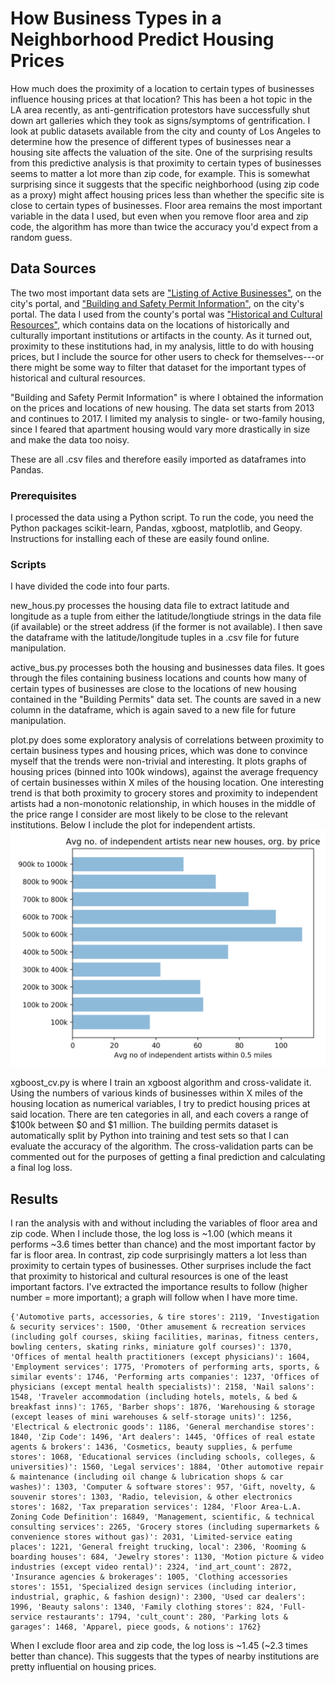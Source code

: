 # How Business Types in a Neighborhood Predict Housing Prices

How much does the proximity of a location to certain types of businesses influence housing prices at that location? This has been a hot topic in the LA area recently, as anti-gentrification protestors have successfully shut down art galleries which they took as signs/symptoms of gentrification. I look at public datasets available from the city and county of Los Angeles to determine how the presence of different types of businesses near a housing site affects the valuation of the site. One of the surprising results from this predictive analysis is that proximity to certain types of businesses seems to matter a lot more than zip code, for example. This is somewhat surprising since it suggests that the specific neighborhood (using zip code as a proxy) might affect housing prices less than whether the specific site is close to certain types of businesses. Floor area remains the most important variable in the data I used, but even when you remove floor area and zip code, the algorithm has more than twice the accuracy you'd expect from a random guess.

## Data Sources

The two most important data sets are ["Listing of Active Businesses"](https://data.lacity.org/A-Prosperous-City/Listing-of-Active-Businesses/6rrh-rzua/data), on the city's portal, and ["Building and Safety Permit Information"](https://data.lacity.org/A-Prosperous-City/Building-and-Safety-Permit-Information/yv23-pmwf), on the city's portal. The data I used from the county's portal was ["Historical and Cultural Resources"](https://data.lacounty.gov/Arts-and-Culture/Historic-Cultural-Resources-2015/e7q7-tit4), which contains data on the locations of historically and culturally important institutions or artifacts in the county. As it turned out, proximity to these institutions had, in my analysis, little to do with housing prices, but I include the source for other users to check for themselves---or there might be some way to filter that dataset for the important types of historical and cultural resources.

"Building and Safety Permit Information" is where I obtained the information on the prices and locations of new housing. The data set starts from 2013 and continues to 2017. I limited my analysis to single- or two-family housing, since I feared that apartment housing would vary more drastically in size and make the data too noisy.

These are all .csv files and therefore easily imported as dataframes into Pandas.

### Prerequisites

I processed the data using a Python script. To run the code, you need the Python packages scikit-learn, Pandas, xgboost, matplotlib, and Geopy. Instructions for installing each of these are easily found online.


### Scripts

I have divided the code into four parts.

new_hous.py processes the housing data file to extract latitude and longitude as a tuple from either the latitude/longtiude strings in the data file (if available) or the street address (if the former is not available). I then save the dataframe with the latitude/longitude tuples in a .csv file for future manipulation.

active_bus.py processes both the housing and businesses data files. It goes through the files containing business locations and counts how many of certain types of businesses are close to the locations of new housing contained in the "Building Permits" data set. The counts are saved in a new column in the dataframe, which is again saved to a new file for future manipulation.

plot.py does some exploratory analysis of correlations between proximity to certain business types and housing prices, which was done to convince myself that the trends were non-trivial and interesting. It plots graphs of housing prices (binned into 100k windows), against the average frequency of certain businesses within X miles of the housing location. One interesting trend is that both proximity to grocery stores and proximity to independent artists had a non-monotonic relationship, in which houses in the middle of the  price range I consider are most likely to be close to the relevant institutions. Below I include the plot for independent artists.
![Housing prices vs number of nearby grocery stores](artists_05.png)

xgboost_cv.py is where I train an xgboost algorithm and cross-validate it. Using the numbers of various kinds of businesses within X miles of the housing location as numerical variables, I try to predict housing prices at said location. There are ten categories in all, and each covers a range of $100k between $0 and $1 million. The building permits dataset is automatically split by Python into training and test sets so that I can evaluate the accuracy of the algorithm. The cross-validation parts can be commented out for the purposes of getting a final prediction and calculating a final log loss.


## Results

I ran the analysis with and without including the variables of floor area and zip code. When I include those, the log loss is ~1.00 (which means it performs ~3.6 times better than chance) and the most important factor by far is floor area. In contrast, zip code surprisingly matters a lot less than proximity to certain types of businesses. Other surprises include the fact that proximity to historical and cultural resources is one of the least important factors. I've extracted the importance results to follow (higher number = more important); a graph will follow when I have more time.

```
{'Automotive parts, accessories, & tire stores': 2119, 'Investigation & security services': 1500, 'Other amusement & recreation services (including golf courses, skiing facilities, marinas, fitness centers, bowling centers, skating rinks, miniature golf courses)': 1370, 'Offices of mental health practitioners (except physicians)': 1604, 'Employment services': 1775, 'Promoters of performing arts, sports, & similar events': 1746, 'Performing arts companies': 1237, 'Offices of physicians (except mental health specialists)': 2158, 'Nail salons': 1548, 'Traveler accommodation (including hotels, motels, & bed & breakfast inns)': 1765, 'Barber shops': 1876, 'Warehousing & storage (except leases of mini warehouses & self-storage units)': 1256, 'Electrical & electronic goods': 1186, 'General merchandise stores': 1840, 'Zip Code': 1496, 'Art dealers': 1445, 'Offices of real estate agents & brokers': 1436, 'Cosmetics, beauty supplies, & perfume stores': 1068, 'Educational services (including schools, colleges, & universities)': 1560, 'Legal services': 1884, 'Other automotive repair & maintenance (including oil change & lubrication shops & car washes)': 1303, 'Computer & software stores': 957, 'Gift, novelty, & souvenir stores': 1303, 'Radio, television, & other electronics stores': 1682, 'Tax preparation services': 1284, 'Floor Area-L.A. Zoning Code Definition': 16849, 'Management, scientific, & technical consulting services': 2265, 'Grocery stores (including supermarkets & convenience stores without gas)': 2031, 'Limited-service eating places': 1221, 'General freight trucking, local': 2306, 'Rooming & boarding houses': 684, 'Jewelry stores': 1130, 'Motion picture & video industries (except video rental)': 2324, 'ind_art_count': 2872, 'Insurance agencies & brokerages': 1005, 'Clothing accessories stores': 1551, 'Specialized design services (including interior, industrial, graphic, & fashion design)': 2300, 'Used car dealers': 1996, 'Beauty salons': 1340, 'Family clothing stores': 824, 'Full-service restaurants': 1794, 'cult_count': 280, 'Parking lots & garages': 1468, 'Apparel, piece goods, & notions': 1762}
```

When I exclude floor area and zip code, the log loss is ~1.45 (~2.3 times better than chance). This suggests that the types of nearby institutions are pretty influential on housing prices.



